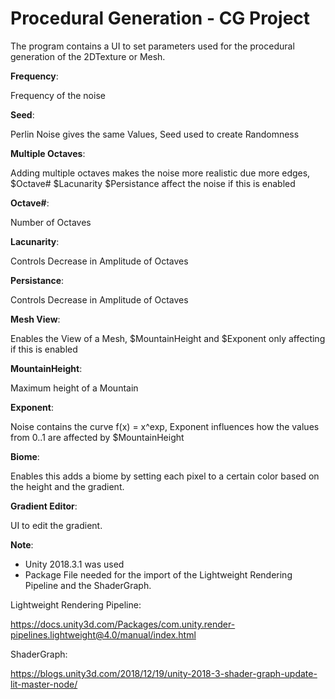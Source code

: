 # Procedural Generation - CG Project 

The program contains a UI to set parameters used for the procedural generation of the 2DTexture or Mesh.

**Frequency**: 

Frequency of the noise

**Seed**:

Perlin Noise gives the same Values, Seed used to create Randomness 

**Multiple Octaves**:

Adding multiple octaves makes the noise more realistic due more edges, 
$Octave# $Lacunarity $Persistance affect the noise if this is enabled

**Octave#**:

Number of Octaves

**Lacunarity**:

Controls Decrease in Amplitude of Octaves

**Persistance**:

Controls Decrease in Amplitude of Octaves

**Mesh View**: 

Enables the View of a Mesh, $MountainHeight and $Exponent only affecting if this is enabled

**MountainHeight**:

Maximum height of a Mountain

**Exponent**: 

Noise contains the curve f(x) = x^exp, Exponent influences how the values from 0..1 are affected by $MountainHeight

**Biome**:

Enables this adds a biome by setting each pixel to a certain color based on the height and the gradient.

**Gradient Editor**:

UI to edit the gradient.  

**Note**: 

- Unity 2018.3.1 was used
- Package File needed for the import of the Lightweight Rendering Pipeline and the ShaderGraph. 

Lightweight Rendering Pipeline:

https://docs.unity3d.com/Packages/com.unity.render-pipelines.lightweight@4.0/manual/index.html

ShaderGraph:

https://blogs.unity3d.com/2018/12/19/unity-2018-3-shader-graph-update-lit-master-node/
